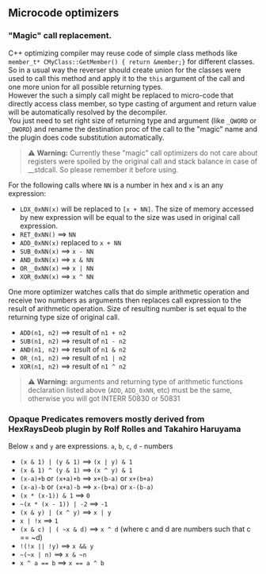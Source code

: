 ## Microcode optimizers

### "Magic" call replacement. 
C++ optimizing compiler may reuse code of simple class methods like `member_t* CMyClass::GetMember() { return &member;}` for different classes.
So in a usual way the reverser should create union for the classes were used to call this method and apply it to the `this` argument of the call and one more union for all possible returning types.  
However the such a simply call might be replaced to micro-code that directly access class member, so type casting of argument and return value will be automatically resolved by the decompiler.  
You just need to set right size of returning type and argument (like `_QWORD` or `_DWORD`) and rename the destination proc of the call to the "magic" name and the plugin does code substitution automatically.

>⚠️ **Warning:** Currently these "magic" call optimizers do not care about registers were spoiled by the original call and stack balance in case of __stdcall. So please remember it before using.

For the following calls where `NN` is a number in hex and `x` is an any expression:
 * `LDX_0xNN(x)` will be replaced to `[x + NN]`. The size of memory accessed by new expression will be equal to the size was used in original call expression.
 * `RET_0xNN()`  ==> `NN`
 * `ADD_0xNN(x)` replaced to `x + NN`
 * `SUB_0xNN(x)` ==> `x - NN`
 * `AND_0xNN(x)` ==> `x & NN`
 * `OR__0xNN(x)` ==> `x | NN`
 * `XOR_0xNN(x)` ==> `x ^ NN`

One more optimizer watches calls that do simple arithmetic operation and receive two numbers as arguments then replaces call expression to the result of arithmetic operation.
Size of resulting number is set equal to the returning type size of original call.
 * `ADD(n1, n2)` ==> result of `n1 + n2` 
 * `SUB(n1, n2)` ==> result of `n1 - n2` 
 * `AND(n1, n2)` ==> result of `n1 & n2` 
 * `OR_(n1, n2)` ==> result of `n1 | n2` 
 * `XOR(n1, n2)` ==> result of `n1 ^ n2` 

>⚠️ **Warning:** arguments and returning type of arithmetic functions declaration listed above (`ADD`, `ADD_0xNN`, etc) must be the same, otherwise you will got INTERR 50830 or 50831 

### Opaque Predicates removers mostly derived from HexRaysDeob plugin by Rolf Rolles and Takahiro Haruyama

Below `x` and `y` are expressions. `a`, `b`, `c`, `d` - numbers
 * `(x & 1) | (y & 1)`    ==> `(x | y) & 1`
 * `(x & 1) ^ (y & 1)`    ==> `(x ^ y) & 1`
 * `(x-a)+b` or `(x+a)+b` ==> `x+(b-a)` or `x+(b+a)`
 * `(x-a)-b` or `(x+a)-b` ==> `x-(b+a)` or `x-(b-a)`
 * `(x * (x-1)) & 1`      ==> `0`
 * `~(x * (x - 1)) | -2`  ==> `-1`
 * `(x & y) | (x ^ y)`    ==> `x | y`
 * `x | !x`               ==> `1`
 * `(x & c) | ( ~x & d)`  ==> `x ^ d` (where c and d are numbers such that c == ~d)
 * `!(!x || !y)`          ==> `x && y`
 * `~(~x | n)`            ==> `x & ~n`
 * `x ^ a == b`           ==> `x == a ^ b`

